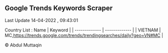 

## Google Trends Keywords Scraper 
 
Last Update 14-04-2022 , 09:43:01

Country List :
 Name  | Keyword |
| ------------- | ------------- |
| VIETNAM | MC,https://trends.google.com/trends/trendingsearches/daily?geo=VN#MC |



© Abdul Muttaqin 
